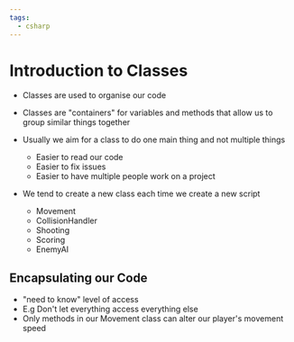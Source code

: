 ```yaml
---
tags:
  - csharp
---
```

# Introduction to Classes

* Classes are used to organise our code
* Classes are "containers" for variables and methods that allow us to group similar things together
* Usually we aim for a class to do one main thing and not multiple things
	* Easier to read our code
	* Easier to fix issues
	* Easier to have multiple people work on a project

* We tend to create a new class each time we create a new script
	* Movement
	* CollisionHandler
	* Shooting
	* Scoring
	* EnemyAI

## Encapsulating our Code
* "need to know" level of access
* E.g Don't let everything access everything else
* Only methods in our Movement class can alter our player's movement speed
